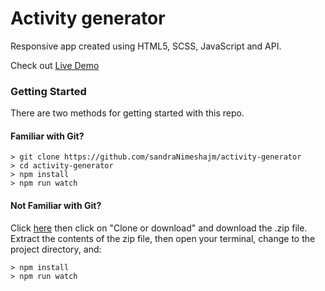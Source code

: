 # Activity generator

Responsive app created using HTML5, SCSS, JavaScript and API.

Check out [Live Demo](https://sandranimeshajm.github.io/activity-generator/)

### Getting Started

There are two methods for getting started with this repo.

#### Familiar with Git?

```
> git clone https://github.com/sandraNimeshajm/activity-generator
> cd activity-generator
> npm install
> npm run watch
```

#### Not Familiar with Git?

Click [here](https://github.com/sandraNimeshajm/activity-generator) then click on "Clone or download" and download the .zip file. Extract the contents of the zip file, then open your terminal, change to the project directory, and:

```
> npm install
> npm run watch
```
